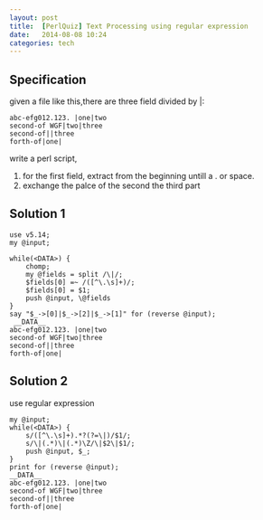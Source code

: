 ```yaml
---
layout: post
title:  [PerlQuiz] Text Processing using regular expression 
date:   2014-08-08 10:24 
categories: tech 
---
```


## Specification

given a file like this,there are three field divided by |:

    abc-efg012.123. |one|two
    second-of WGF|two|three
    second-of||three
    forth-of|one|

write a perl script,
1. for the first field, extract from the beginning untill a . or space.
2. exchange the palce of the second the third part

## Solution 1

    use v5.14;
    my @input;

    while(<DATA>) {
        chomp;
        my @fields = split /\|/;
        $fields[0] =~ /([^\.\s]+)/;
        $fields[0] = $1;
        push @input, \@fields
    }
    say "$_->[0]|$_->[2]|$_->[1]" for (reverse @input);
     __DATA__
    abc-efg012.123. |one|two
    second-of WGF|two|three
    second-of||three
    forth-of|one|

## Solution 2

use regular expression 

    my @input;
    while(<DATA>) {
        s/([^\.\s]+).*?(?=\|)/$1/;
        s/\|(.*)\|(.*)\Z/\|$2\|$1/;
        push @input, $_;
    }
    print for (reverse @input);
    __DATA__
    abc-efg012.123. |one|two
    second-of WGF|two|three
    second-of||three
    forth-of|one|


